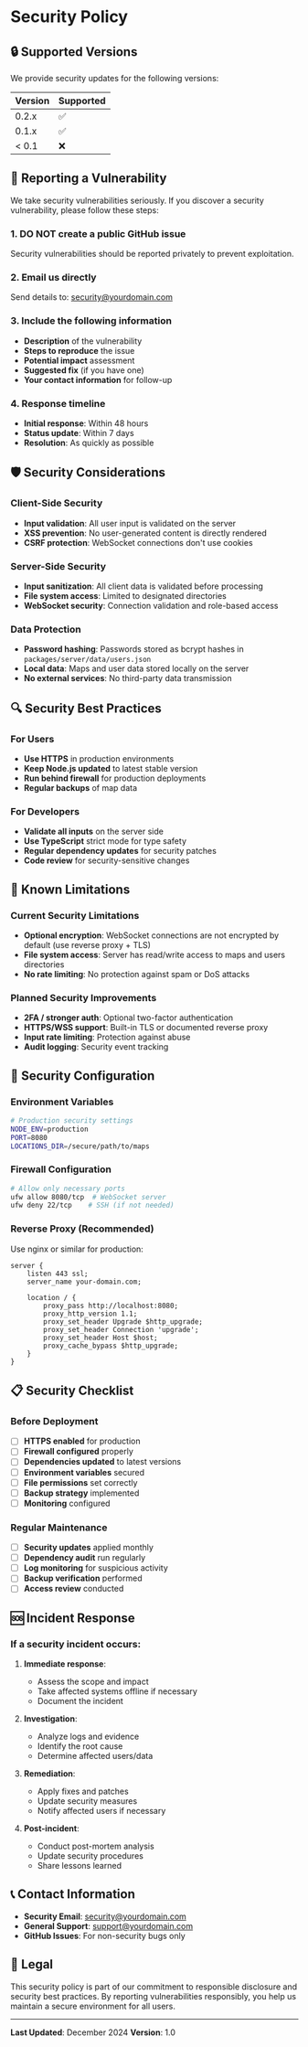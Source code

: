 # Security Policy

## 🔒 Supported Versions

We provide security updates for the following versions:

| Version | Supported          |
| ------- | ------------------ |
| 0.2.x   | :white_check_mark: |
| 0.1.x   | :white_check_mark: |
| < 0.1   | :x:                |

## 🚨 Reporting a Vulnerability

We take security vulnerabilities seriously. If you discover a security vulnerability, please follow these steps:

### 1. **DO NOT** create a public GitHub issue

Security vulnerabilities should be reported privately to prevent exploitation.

### 2. **Email us directly**

Send details to: [security@yourdomain.com](mailto:security@yourdomain.com)

### 3. **Include the following information**

- **Description** of the vulnerability
- **Steps to reproduce** the issue
- **Potential impact** assessment
- **Suggested fix** (if you have one)
- **Your contact information** for follow-up

### 4. **Response timeline**

- **Initial response**: Within 48 hours
- **Status update**: Within 7 days
- **Resolution**: As quickly as possible

## 🛡️ Security Considerations

### Client-Side Security

- **Input validation**: All user input is validated on the server
- **XSS prevention**: No user-generated content is directly rendered
- **CSRF protection**: WebSocket connections don't use cookies

### Server-Side Security

- **Input sanitization**: All client data is validated before processing
- **File system access**: Limited to designated directories
- **WebSocket security**: Connection validation and role-based access

### Data Protection

- **Password hashing**: Passwords stored as bcrypt hashes in `packages/server/data/users.json`
- **Local data**: Maps and user data stored locally on the server
- **No external services**: No third-party data transmission

## 🔍 Security Best Practices

### For Users

- **Use HTTPS** in production environments
- **Keep Node.js updated** to latest stable version
- **Run behind firewall** for production deployments
- **Regular backups** of map data

### For Developers

- **Validate all inputs** on the server side
- **Use TypeScript** strict mode for type safety
- **Regular dependency updates** for security patches
- **Code review** for security-sensitive changes

## 🚫 Known Limitations

### Current Security Limitations

- **Optional encryption**: WebSocket connections are not encrypted by default (use reverse proxy + TLS)
- **File system access**: Server has read/write access to maps and users directories
- **No rate limiting**: No protection against spam or DoS attacks

### Planned Security Improvements

- **2FA / stronger auth**: Optional two-factor authentication
- **HTTPS/WSS support**: Built-in TLS or documented reverse proxy
- **Input rate limiting**: Protection against abuse
- **Audit logging**: Security event tracking

## 🔧 Security Configuration

### Environment Variables

```bash
# Production security settings
NODE_ENV=production
PORT=8080
LOCATIONS_DIR=/secure/path/to/maps
```

### Firewall Configuration

```bash
# Allow only necessary ports
ufw allow 8080/tcp  # WebSocket server
ufw deny 22/tcp    # SSH (if not needed)
```

### Reverse Proxy (Recommended)

Use nginx or similar for production:

```nginx
server {
    listen 443 ssl;
    server_name your-domain.com;
    
    location / {
        proxy_pass http://localhost:8080;
        proxy_http_version 1.1;
        proxy_set_header Upgrade $http_upgrade;
        proxy_set_header Connection 'upgrade';
        proxy_set_header Host $host;
        proxy_cache_bypass $http_upgrade;
    }
}
```

## 📋 Security Checklist

### Before Deployment

- [ ] **HTTPS enabled** for production
- [ ] **Firewall configured** properly
- [ ] **Dependencies updated** to latest versions
- [ ] **Environment variables** secured
- [ ] **File permissions** set correctly
- [ ] **Backup strategy** implemented
- [ ] **Monitoring** configured

### Regular Maintenance

- [ ] **Security updates** applied monthly
- [ ] **Dependency audit** run regularly
- [ ] **Log monitoring** for suspicious activity
- [ ] **Backup verification** performed
- [ ] **Access review** conducted

## 🆘 Incident Response

### If a security incident occurs:

1. **Immediate response**:
   - Assess the scope and impact
   - Take affected systems offline if necessary
   - Document the incident

2. **Investigation**:
   - Analyze logs and evidence
   - Identify the root cause
   - Determine affected users/data

3. **Remediation**:
   - Apply fixes and patches
   - Update security measures
   - Notify affected users if necessary

4. **Post-incident**:
   - Conduct post-mortem analysis
   - Update security procedures
   - Share lessons learned

## 📞 Contact Information

- **Security Email**: [security@yourdomain.com](mailto:security@yourdomain.com)
- **General Support**: [support@yourdomain.com](mailto:support@yourdomain.com)
- **GitHub Issues**: For non-security bugs only

## 📄 Legal

This security policy is part of our commitment to responsible disclosure and security best practices. By reporting vulnerabilities responsibly, you help us maintain a secure environment for all users.

---

**Last Updated**: December 2024
**Version**: 1.0
